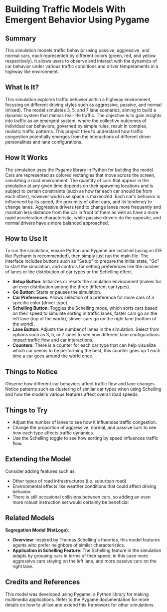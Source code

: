 # Building Traffic Models With Emergent Behavior Using Pygame

## Summary
This simulation models traffic behavior using passive, aggressive, and normal cars, each represented by different colors (green, red, and yellow respectively). It allows users to observe and interact with the dynamics of car behavior under various traffic conditions and driver temperaments in a highway like environment.

## What Is It?
This simulation explores traffic behavior within a highway environment, focusing on different driving styles such as aggressive, passive, and normal (mixed). The model simulates 3, 5, and 7 lane scenarios, aiming to build a dynamic system that mimics real-life traffic. The objective is to gain insights into traffic as an emergent system, where the collective outcomes of individual car behaviors, governed by simple rules, result in complex, realistic traffic patterns. This project tries to understand how traffic congestion potentially emerges from the interactions of different driver personalities and lane configurations.

## How It Works
The simulation uses the Pygame library in Python for building the model. Cars are represented as colored rectangles that move across the screen, simulating a road environment. The quantity of cars that appear in the simulation at any given time depends on their spawning locations and is subject to certain constraints (such as how far each car should be from each other), however world use space is maximized. Each car's behavior is influenced by its speed, the proximity of other cars, and its tendency to change lanes. Aggressive drivers tend to change lanes more frequently and maintain less distance from the car in front of them as well as have a more rapid acceleration characteristic, while passive drivers do the opposite, and normal drivers have a more balanced approached.

## How to Use It
To run the simulation, ensure Python and Pygame are installed (using an IDE like Pycharm is recommended), then simply just run the main file. The interface includes buttons such as "Setup" to prepare the initial state, "Go" to start the simulation, and controls for setting preferences like the number of lanes or the distribution of car types or the Schelling effect.

- **Setup Button**: Initializes or resets the simulation environment (makes for an even distribution among the three different car types).
- **Go Button**: Starts or pauses the simulation.
- **Car Preferences**: Allows selection of a preference for more cars of a specific color (driver type).
- **Schelling Button**: Toggles the Schelling mode, which sorts cars based on their speed to simulate sorting in traffic lanes, faster cars go on the left lane (top of the world), slower cars go on the right lane (bottom of the world). 
- **Lane Button**: Adjusts the number of lanes in the simulation. Select from options such as 3, 5, or 7 lanes to see how different lane configurations impact traffic flow and car interactions.
- **Counters**: There is a counter for each car type that can help visualize which car seems to be performing the best, this counter goes up 1 each time a car goes around the world once.

## Things to Notice
Observe how different car behaviors affect traffic flow and lane changes. Notice patterns such as clustering of similar car types when using Schelling and how the model's various features affect overall road speeds.

## Things to Try
- Adjust the number of lanes to see how it influences traffic congestion.
- Change the proportion of aggressive, normal, and passive cars to see how each type affects traffic dynamics.
- Use the Schelling toggle to see how sorting by speed influences traffic flow.

## Extending the Model
Consider adding features such as:
- Other types of road infrastructures (i.e. suburban road).
- Environmental effects like weather conditions that could affect driving behavior.
- There is still occasional collisions between cars, so adding an even more robust instruction set would certainly be beneficial

## Related Models

**Segregation Model (NetLogo)**:

-   **Overview**: Inspired by Thomas Schelling's theories, this model features agents who prefer neighbors of similar characteristics.
-   **Application in Schelling Feature**: The Schelling feature in the simulation adapts by grouping cars in terms of their speed, in this case more aggressive cars staying on the left lane, and more passive cars on the right lane.

## Credits and References
This model was developed using Pygame, a Python library for making multimedia applications. Refer to the Pygame documentation for more details on how to utilize and extend this framework for other simulations.
